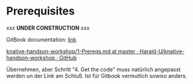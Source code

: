 # Prerequisites

xxx **UNDER CONSTRUCTION** xxx

GitBook documentation: [link](https://ibm-developer.gitbook.io/cloud-native-starter-security/)

[knative-handson-workshop/1-Prereqs.md at master · Harald-U/knative-handson-workshop · GitHub](https://github.com/Harald-U/knative-handson-workshop/blob/master/iks/1-Prereqs.md)

Übernehmen, aber Schritt "4. Get the code" muss natürlich angepasst werden un der Link am Schluß. Ist für Gitbook vermutlich sowiso anders. 
